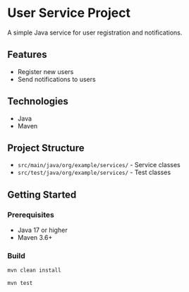 # User Service Project

A simple Java service for user registration and notifications.

## Features

- Register new users
- Send notifications to users

## Technologies

- Java
- Maven

## Project Structure

- `src/main/java/org/example/services/` \- Service classes
- `src/test/java/org/example/services/` \- Test classes

## Getting Started

### Prerequisites

- Java 17 or higher
- Maven 3.6+

### Build

```sh
mvn clean install

mvn test